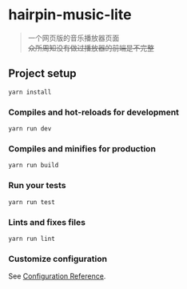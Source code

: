 # hairpin-music-lite
> 一个网页版的音乐播放器页面  
> ~~众所周知没有做过播放器的前端是不完整~~


## Project setup
```
yarn install
```

### Compiles and hot-reloads for development
```
yarn run dev
```

### Compiles and minifies for production
```
yarn run build
```

### Run your tests
```
yarn run test
```

### Lints and fixes files
```
yarn run lint
```

### Customize configuration
See [Configuration Reference](https://cli.vuejs.org/config/).
